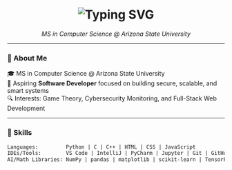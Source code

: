 <!-- GitHub Profile README for Megha Iyengar -->

<h1 align="center">
  <img src="https://readme-typing-svg.herokuapp.com?font=Fira+Code&weight=500&size=26&pause=1000&center=true&width=440&lines=Hi+I'm+Megha+Iyengar;MS+CS+Student+@+ASU;Aspiring+Software+Developer;Lover+of+Clean+Code+%26+Creative+Projects" alt="Typing SVG" />
</h1>

<p align="center">
  <em>MS in Computer Science @ Arizona State University</em>  
</p>

---

### 🌟 About Me

🎓 MS in Computer Science @ Arizona State University  
💼 Aspiring **Software Developer** focused on building secure, scalable, and smart systems  
🔍 Interests: Game Theory, Cybersecurity Monitoring, and Full-Stack Web Development  

---

### 🧰 Skills

```txt
Languages:         Python | C | C++ | HTML | CSS | JavaScript
IDEs/Tools:        VS Code | IntelliJ | PyCharm | Jupyter | Git | GitHub | Azure | Sentinel
AI/Math Libraries: NumPy | pandas | matplotlib | scikit-learn | TensorFlow | JuMP | ForwardDiff
